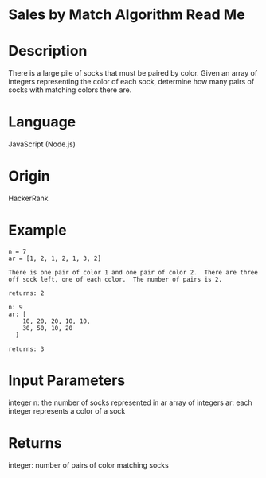 # Sales by Match Algorithm Read Me

# Description

There is a large pile of socks that must be paired by color. Given an array of integers representing the color of each sock, determine how many pairs of socks with matching colors there are.

# Language

JavaScript (Node.js)

# Origin

HackerRank

# Example

```
n = 7
ar = [1, 2, 1, 2, 1, 3, 2]

There is one pair of color 1 and one pair of color 2.  There are three off sock left, one of each color.  The number of pairs is 2.

returns: 2
```

```
n: 9
ar: [
    10, 20, 20, 10, 10,
    30, 50, 10, 20
  ]

returns: 3
```

# Input Parameters

integer n: the number of socks represented in ar
array of integers ar: each integer represents a color of a sock

# Returns

integer: number of pairs of color matching socks